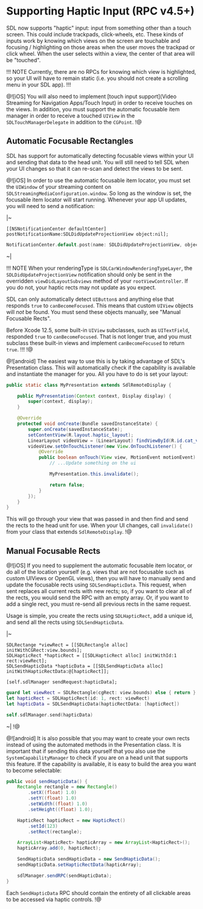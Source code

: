 # Supporting Haptic Input (RPC v4.5+)
SDL now supports "haptic" input: input from something other than a touch screen. This could include trackpads, click-wheels, etc. These kinds of inputs work by knowing which views on the screen are touchable and focusing / highlighting on those areas when the user moves the trackpad or click wheel. When the user selects within a view, the center of that area will be "touched".

!!! NOTE
Currently, there are no RPCs for knowing which view is highlighted, so your UI will have to remain static (i.e. you should not create a scrolling menu in your SDL app).
!!!

@![iOS]
You will also need to implement [touch input support](Video Streaming for Navigation Apps/Touch Input) in order to receive touches on the views. In addition, you must support the automatic focusable item manager in order to receive a touched `UIView` in the `SDLTouchManagerDelegate` in addition to the `CGPoint`.
!@

## Automatic Focusable Rectangles
SDL has support for automatically detecting focusable views within your UI and sending that data to the head unit. You will still need to tell SDL when your UI changes so that it can re-scan and detect the views to be sent.

@![iOS]
In order to use the automatic focusable item locator, you must set the `UIWindow` of your streaming content on `SDLStreamingMediaConfiguration.window`. So long as the window is set, the focusable item locator will start running. Whenever your app UI updates, you will need to send a notification:

|~
```objc
[[NSNotificationCenter defaultCenter] postNotificationName:SDLDidUpdateProjectionView object:nil];
```
```swift
NotificationCenter.default.post(name: SDLDidUpdateProjectionView, object: nil)
```
~|

!!! NOTE
When your renderingType is `SDLCarWindowRenderingTypeLayer`, the `SDLDidUpdateProjectionView` notification should only be sent in the overridden `viewDidLayoutSubviews` method of your `rootViewController`. If you do not, your haptic rects may not update as you expect.

SDL can only automatically detect `UIButton`s and anything else that responds `true` to `canBecomeFocused`. This means that custom `UIView` objects will *not* be found. You must send these objects manually, see "Manual Focusable Rects".

Before Xcode 12.5, some built-in `UIView` subclasses, such as `UITextField`, responded `true` to `canBecomeFocused`. That is not longer true, and you must subclass these built-in views and implement `canBecomeFocused` to return `true`.
!!!
!@

@![android]
The easiest way to use this is by taking advantage of SDL's Presentation class. This will automatically check if the capability is available and instantiate the manager for you. All you have to do is set your layout:

```java
public static class MyPresentation extends SdlRemoteDisplay {

    public MyPresentation(Context context, Display display) {
        super(context, display);
    }

    @Override
    protected void onCreate(Bundle savedInstanceState) {
        super.onCreate(savedInstanceState);
        setContentView(R.layout.haptic_layout);
        LinearLayout videoView = (LinearLayout) findViewById(R.id.cat_view);
        videoView.setOnTouchListener(new View.OnTouchListener() {
            @Override
            public boolean onTouch(View view, MotionEvent motionEvent) {
                // ...Update something on the ui

                MyPresentation.this.invalidate();

                return false;
            }
        });
    }
}
```


This will go through your view that was passed in and then find and send the rects to the head unit for use. When your UI changes, call `invalidate()` from your class that extends `SdlRemoteDisplay`.
!@

## Manual Focusable Rects
@![iOS]
If you need to supplement the automatic focusable item locator, or do all of the location yourself (e.g. views that are not focusable such as custom UIViews or OpenGL views), then you will have to manually send and update the focusable rects using `SDLSendHapticData`. This request, when sent replaces all current rects with new rects; so, if you want to clear all of the rects, you would send the RPC with an empty array. Or, if you want to add a single rect, you must re-send all previous rects in the same request.

Usage is simple, you create the rects using `SDLHapticRect`, add a unique id, and send all the rects using `SDLSendHapticData`.

|~
```objc
SDLRectange *viewRect = [[SDLRectangle alloc] initWithCGRect:view.bounds];
SDLHapticRect *hapticRect = [[SDLHapticRect alloc] initWithId:1 rect:viewRect];
SDLSendHapticData *hapticData = [[SDLSendHapticData alloc] initWithHapticRectData:@[hapticRect]];

[self.sdlManager sendRequest:hapticData];
```
```swift
guard let viewRect = SDLRectangle(cgRect: view.bounds) else { return }
let hapticRect = SDLHapticRect(id: 1, rect: viewRect)
let hapticData = SDLSendHapticData(hapticRectData: [hapticRect])

self.sdlManager.send(hapticData)
```
~|
!@

@![android]
It is also possible that you may want to create your own rects instead of using the automated methods in the Presentation class. It is important that if sending this data yourself that you also use the `SystemCapabilityManager` to check if you are on a head unit that supports this feature. If the capability is available, it is easy to build the area you want to become selectable:

```java
public void sendHapticData() {
	Rectangle rectangle = new Rectangle()
	    .setX((float) 1.0)
	    .setY((float) 1.0)
	    .setWidth((float) 1.0)
	    .setHeight((float) 1.0);

	HapticRect hapticRect = new HapticRect()
	    .setId(123)
	    .setRect(rectangle);

	ArrayList<HapticRect> hapticArray = new ArrayList<HapticRect>();
	hapticArray.add(0, hapticRect);

	SendHapticData sendHapticData = new SendHapticData();
	sendHapticData.setHapticRectData(hapticArray);

	sdlManager.sendRPC(sendHapticData);
}
```
Each `SendHapticData` RPC should contain the entirety of all clickable areas to be accessed via haptic controls.
!@
